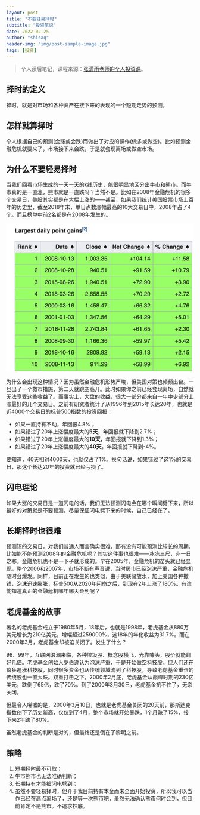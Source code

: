 ```yaml
---
layout: post
title: "不要轻易择时"
subtitle: "投资笔记"
date: 2022-02-25
author: "shisaq"
header-img: "img/post-sample-image.jpg"
tags: [投资]
---
```


> 个人读后笔记，课程来源：[张潇雨老师的个人投资课](https://www.igetget.com/course/张潇雨·个人投资课?param=XDGhXPc6fL6&token=YPZNRwQ0qL1MVEpfwzK3lmz4kgWEnx)。

## 择时的定义

择时，就是对市场和各种资产在接下来的表现的一个短期走势的预测。

## 怎样就算择时

个人根据自己的预测(会涨或会跌)而做出了对应的操作(做多或做空)。比如预测金融危机就要来了，市场接下来会跌，于是就套现离场或做空市场。

## 为什么不要轻易择时

当我们回看市场生成的一天一天的k线历史，能很明显地区分出牛市和熊市。而牛市真的是一直涨，熊市就是一直跌吗？当然不是。比如在2008年金融危机的很多个交易日，美股其实都是在大幅上涨的——甚至，如果我们统计美国股票市场上百年的历史里，截至2018年末，单日点数涨幅最高的10大交易日中，2008年占了4个。而且榜单中前2名都是在2008年发生的。

![美股10大上涨交易日](https://github.com/shisaq/images/blob/master/images/largest-point-daily-gains.jpg?raw=true)

为什么会出现这种情况？因为虽然金融危机形势严峻，但美国对策也频频出台。一旦出了一个救市措施，第二天就跳空高开。此时如果你之前已经套现离场，自然就无法享受这些收益了。而事实上，大盘的收益，很大一部分都来自一年中少部分上涨最好的几个交易日。之前有研究者统计了从1996年到2015年长达20年，也就是近4000个交易日的标普500指数的投资回报：

* 如果一直持有不动，年回报4.8%；
* 如果错过了20年上涨幅度最大的**5天**，年回报就下降到2.7%；
* 如果错过了20年上涨幅度最大的**10天**，年回报就下降到1.3%；
* 如果错过了20年上涨幅度最大的**40天**，年回报就下降到-4%。

要知道，40天相对4000天，也就仅占了1%。换句话说，如果错过了这1%的交易日，那这个长达20年的投资就已经亏损了。

## 闪电理论

如果大涨的交易日是一道闪电的话，我们无法预测闪电会在哪个瞬间劈下来，所以最好的对策就是不要预测，尽量保证闪电劈下来的时候，自己已经在了。

## 长期择时也很难

预测短的交易日，对我们普通人而言确实很难，那有没有可能预测比较长的周期，比如能不能预测2008年的金融危机呢？其实这件事也很难——冰冻三尺，非一日之寒。金融危机也不是一下子就形成的。早在2005年，金融危机的苗头就已经显现。整个2006和2007年，市场不断有声音说，当时房市已经泡沫严重，金融危机随时会爆发。同样，目前正在发生的也类似，由于美联储放水，加上美国各种撒钱，泡沫迅速膨胀，标普500从2020年闪崩之后，到现在2年上涨了180%。有谁能知道真正的金融危机哪年哪天会到呢？

## 老虎基金的故事

著名的老虎基金成立于1980年5月，18年后，也就是1998年，老虎基金从880万美元增长为210亿美元，增幅超过259000%，这18年的年化收益为31.7%。而在2000年3月，老虎基金却被迫关闭了。发生了什么？

98、99年，互联网浪潮来临，各种垃圾股、概念股横飞，光靠噱头，股价就能翻好几倍。老虎基金创始人罗伯逊认为泡沫严重，于是开始做空科技股。但人们还在疯狂追涨科技股，同时很多资金也从传统领域流到了科技股，导致老虎基金重仓的传统股也一直大跌。双重打击之下，2000年2月底，老虎基金从巅峰时期的230亿美元，跌倒了65亿，跌了70%。到了2000年3月30日，老虎基金抗不住了，无奈关闭。

但最令人唏嘘的是，2000年3月10日，也就是老虎基金关闭的20天前，那斯达克指数创下了历史新高，仅仅到了4月，整个市场就开始暴跌，1个月跌了15%，接下来2年跌了80%。

虽然老虎基金的判断是对的，但最终还是倒在了黎明之前。

## 策略

1. 短期择时最不可取；
2. 牛市熊市也无法准确判断；
3. 长期持有才能被闪电劈到；
4. 虽然不要轻易择时，但介于我目前持有本金而未全面开始投资，所以我可以当作已经在高点离场了，还是等一次熊市吧，虽然无法确认熊市何时会到，但目前肯定不是熊市。不追求抄底。